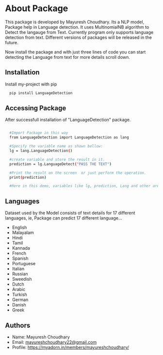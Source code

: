 # About Package
This package is developed by Mayuresh Choudhary. Its a NLP model, Package help in Language detection. It uses MultinomialNB algorithm to Detect the langauge from Text. Currently program only supports language detection from text.
Different versions of packages will be released in the future.

Now install the package and with just three lines of code you can start detecting the Language from text for more details scroll down.

## Installation
Install my-project with pip
```bash
  pip install LanguageDetection
```
## Accessing Package
After successfull installation of "LanguageDetection" package.
```bash

  #Import Package in this way
  from LanguageDetection import LanguageDetection as lang

  #Specify the variable name as shown bellow:
  lg = lang.LanguageDetection()

  #create variable and store the result in it.
  prediction = lg.LanguageDetect("PASS THE TEXT")

  #Print the result on the screen  or just perform the operation.
  print(prediction)

  #Here in this demo, variables like lg, prediction, Lang and other are just used for demo purposes they can anything as per the requirments of the programmer.

```
## Languages
Dataset used by the Model consists of text details for 17 different languages, ie, Package can predict 17 different language...

- English
- Malayalam
- Hindi
- Tamil
- Kannada
- French
- Spanish
- Portuguese
- Italian
- Russian
- Sweedish
- Dutch
- Arabic
- Turkish
- German
- Danish
- Greek

## Authors
- Name: Mayuresh Choudhary 
- Email: mayureshchoudhary22@gmail.com
- Profile: https://myadorn.in/members/mayureshchoudhary/